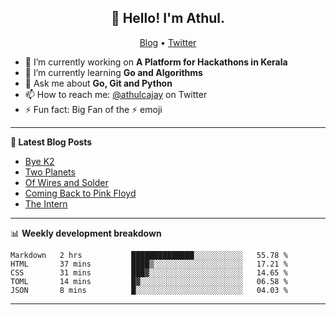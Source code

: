 <h2 align="center">👋 Hello! I'm Athul.</h2>
<p align="center">
  <a href="https://blog.athulcyriac.in">Blog</a> •
  <a href="https://twitter.com/athulcajay">Twitter</a>
</p>


- 🔭 I’m currently working on **A Platform for Hackathons in Kerala**
- 🌱 I’m currently learning **Go and Algorithms**
- 💬 Ask me about **Go, Git and Python**
- 📫 How to reach me: [@athulcajay](https://twitter.com/athulcajay) on Twitter
- ⚡ Fun fact: Big Fan of the :zap: emoji

-------

**📝 Latest Blog Posts**

<!-- BLOG-POST-LIST:START -->
- [Bye K2](https://blog.athulcyriac.in/blog/bye-k2/)
- [Two Planets](https://blog.athulcyriac.in/blog/two-planets/)
- [Of Wires and Solder](https://blog.athulcyriac.in/blog/macropad/)
- [Coming Back to Pink Floyd](https://blog.athulcyriac.in/blog/pink-floyd/)
- [The Intern](https://blog.athulcyriac.in/blog/frappe-internship/)
<!-- BLOG-POST-LIST:END -->

-------

📊 **Weekly development breakdown**
<!--START_SECTION:waka-->
```text
Markdown   2 hrs           ██████████████░░░░░░░░░░░   55.78 % 
HTML       37 mins         ████▒░░░░░░░░░░░░░░░░░░░░   17.21 % 
CSS        31 mins         ███▓░░░░░░░░░░░░░░░░░░░░░   14.65 % 
TOML       14 mins         █▓░░░░░░░░░░░░░░░░░░░░░░░   06.58 % 
JSON       8 mins          █░░░░░░░░░░░░░░░░░░░░░░░░   04.03 % 
```
<!--END_SECTION:waka-->

-------
